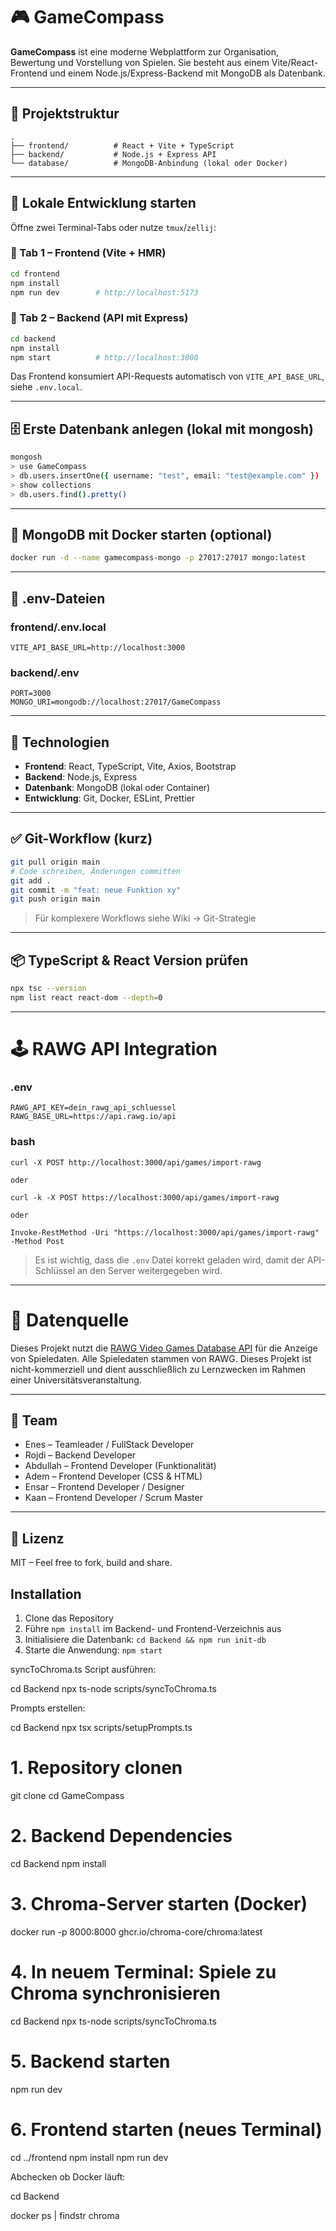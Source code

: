 # 🎮 GameCompass

**GameCompass** ist eine moderne Webplattform zur Organisation, Bewertung und Vorstellung von Spielen. Sie besteht aus einem Vite/React-Frontend und einem Node.js/Express-Backend mit MongoDB als Datenbank.

---

## 📁 Projektstruktur

```
.
├── frontend/          # React + Vite + TypeScript
├── backend/           # Node.js + Express API
└── database/          # MongoDB-Anbindung (lokal oder Docker)
```

---

## 🚀 Lokale Entwicklung starten

Öffne zwei Terminal-Tabs oder nutze `tmux`/`zellij`:

### 🔹 Tab 1 – Frontend (Vite + HMR)
```bash
cd frontend
npm install
npm run dev        # http://localhost:5173
```

### 🔹 Tab 2 – Backend (API mit Express)
```bash
cd backend
npm install
npm start          # http://localhost:3000
```

Das Frontend konsumiert API-Requests automatisch von `VITE_API_BASE_URL`, siehe `.env.local`.

---

## 🗄️ Erste Datenbank anlegen (lokal mit mongosh)

```bash
mongosh
> use GameCompass
> db.users.insertOne({ username: "test", email: "test@example.com" })
> show collections
> db.users.find().pretty()
```

---

## 🐳 MongoDB mit Docker starten (optional)

```bash
docker run -d --name gamecompass-mongo -p 27017:27017 mongo:latest
```

---

## 🔧 .env-Dateien

### frontend/.env.local
```env
VITE_API_BASE_URL=http://localhost:3000
```

### backend/.env
```env
PORT=3000
MONGO_URI=mongodb://localhost:27017/GameCompass
```

---

## 🧪 Technologien

- **Frontend**: React, TypeScript, Vite, Axios, Bootstrap
- **Backend**: Node.js, Express
- **Datenbank**: MongoDB (lokal oder Container)
- **Entwicklung**: Git, Docker, ESLint, Prettier

---

## ✅ Git-Workflow (kurz)

```bash
git pull origin main
# Code schreiben, Änderungen committen
git add .
git commit -m "feat: neue Funktion xy"
git push origin main
```

> Für komplexere Workflows siehe Wiki → Git-Strategie

---

## 📦 TypeScript & React Version prüfen

```bash
npx tsc --version
npm list react react-dom --depth=0
```

---

# 🕹️ RAWG API Integration

### .env

    
    RAWG_API_KEY=dein_rawg_api_schluessel
    RAWG_BASE_URL=https://api.rawg.io/api
    
### bash

    
    curl -X POST http://localhost:3000/api/games/import-rawg

    oder 

    curl -k -X POST https://localhost:3000/api/games/import-rawg

    oder

    Invoke-RestMethod -Uri "https://localhost:3000/api/games/import-rawg" -Method Post



 >Es ist wichtig, dass die `.env` Datei korrekt geladen wird, damit der API-Schlüssel an den Server weitergegeben wird.

 ---

# 🧾 Datenquelle

Dieses Projekt nutzt die [RAWG Video Games Database API](https://rawg.io/apidocs) für die Anzeige von Spieledaten.
Alle Spieledaten stammen von RAWG. Dieses Projekt ist nicht-kommerziell und dient ausschließlich zu Lernzwecken im Rahmen einer Universitätsveranstaltung.

 ---

## 👥 Team

- Enes – Teamleader / FullStack Developer
- Rojdi – Backend Developer
- Abdullah – Frontend Developer (Funktionalität)
- Adem – Frontend Developer (CSS & HTML)
- Ensar – Frontend Developer / Designer
- Kaan – Frontend Developer / Scrum Master

---

## 📝 Lizenz

MIT – Feel free to fork, build and share.

## Installation

1. Clone das Repository
2. Führe `npm install` im Backend- und Frontend-Verzeichnis aus
3. Initialisiere die Datenbank: `cd Backend && npm run init-db`
4. Starte die Anwendung: `npm start`



syncToChroma.ts Script ausführen:

cd Backend
npx ts-node scripts/syncToChroma.ts

Prompts erstellen:

cd Backend
npx tsx scripts/setupPrompts.ts




# 1. Repository clonen
git clone <dein-repo>
cd GameCompass

# 2. Backend Dependencies
cd Backend
npm install

# 3. Chroma-Server starten (Docker)
docker run -p 8000:8000 ghcr.io/chroma-core/chroma:latest

# 4. In neuem Terminal: Spiele zu Chroma synchronisieren
cd Backend
npx ts-node scripts/syncToChroma.ts

# 5. Backend starten
npm run dev

# 6. Frontend starten (neues Terminal)
cd ../frontend
npm install
npm run dev


Abchecken ob Docker läuft:

cd Backend

docker ps | findstr chroma

